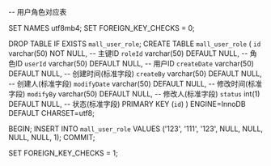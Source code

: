 -- 用户角色对应表
                           
SET NAMES utf8mb4;
SET FOREIGN_KEY_CHECKS = 0;

DROP TABLE IF EXISTS `mall_user_role`;
CREATE TABLE `mall_user_role` (
`id` varchar(50) NOT NULL,                    -- 主键ID
`roleId` varchar(50) DEFAULT NULL,           -- 角色ID
`userId` varchar(50) DEFAULT NULL,           -- 用户ID
`createDate` varchar(50) DEFAULT NULL,       -- 创建时间(标准字段)
`createBy` varchar(50) DEFAULT NULL,         -- 创建人(标准字段)
`modifyDate` varchar(50) DEFAULT NULL,       -- 修改时间(标准字段)
`modifyBy` varchar(50) DEFAULT NULL,         -- 修改人(标准字段)
`status` int(1) DEFAULT NULL,                 -- 状态(标准字段)
PRIMARY KEY (`id`)
) ENGINE=InnoDB DEFAULT CHARSET=utf8;

BEGIN;
INSERT INTO `mall_user_role` VALUES ('123', '111', '123', NULL, NULL, NULL, NULL, 1);
COMMIT;

SET FOREIGN_KEY_CHECKS = 1;